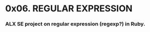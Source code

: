 <h1>0x06. REGULAR EXPRESSION</h1>

<h3>ALX SE project on regular expression (regexp?) in Ruby.</h3>
